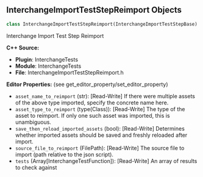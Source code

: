 ## InterchangeImportTestStepReimport Objects

```python
class InterchangeImportTestStepReimport(InterchangeImportTestStepBase)
```

Interchange Import Test Step Reimport

**C++ Source:**

- **Plugin**: InterchangeTests
- **Module**: InterchangeTests
- **File**: InterchangeImportTestStepReimport.h

**Editor Properties:** (see get_editor_property/set_editor_property)

- ``asset_name_to_reimport`` (str):  [Read-Write] If there were multiple assets of the above type imported, specify the concrete name here.
- ``asset_type_to_reimport`` (type(Class)):  [Read-Write] The type of the asset to reimport. If only one such asset was imported, this is unambiguous.
- ``save_then_reload_imported_assets`` (bool):  [Read-Write] Determines whether imported assets should be saved and freshly reloaded after import.
- ``source_file_to_reimport`` (FilePath):  [Read-Write] The source file to import (path relative to the json script).
- ``tests`` (Array[InterchangeTestFunction]):  [Read-Write] An array of results to check against

<a id="unreal.InterchangeImportTestPlanFactory"></a>